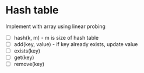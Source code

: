 # Hash table

 Implement with array using linear probing

- [ ] hash(k, m) - m is size of hash table
- [ ] add(key, value) - if key already exists, update value
- [ ] exists(key)
- [ ] get(key)
- [ ] remove(key)
